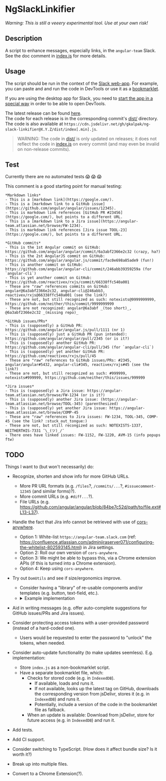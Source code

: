 # NgSlackLinkifier

_Warning:_
_This is still a veeery experimental tool._
_Use at your own risk!_


## Description

A script to enhance messages, especially links, in the `angular-team` Slack. See the doc comment in [index.js][index] for more details.


## Usage

The script should be run in the context of the [Slack web-app][slack]. For example, you can paste and and run the code in DevTools or use it as a [bookmarklet].

If you are using the desktop app for Slack, you need to [start the app in a special way][slack-app-dev] in order to be able to open DevTools.

The latest release can be found [here][releases].<br />
The code for each release is in the corresponding commit's [dist/][dist] directory.<br />
The code is also available at `https://cdn.jsdelivr.net/gh/gkalpak/ng-slack-linkifier@X.Y.Z/dist/index[.min].js`.

> WARNING:
> The code in [dist/][dist] is only updated on releases; it does not reflect the code in [index.js][index] on every
> commit (and may even be invalid on non-release commits).


## Test

Currently there are no automated tests :scream: :scream: :scream:

This comment is a good starting point for manual testing:

```
*Markdown links*
- This is a [markdown link](https://google.com/).
- This is a [markdown link to a GitHub issue](https://github.com/angular/angular/issues/12345).
- This is markdown link references [GitHub PR #23456](https://google.com/), but points to a different URL.
- This is a [markdown link to a Jira issue](https://angular-team.atlassian.net/browse/FW-1234).
- This is markdown link references [Jira issue TOOL-23](https://google.com/), but points to a different URL.

*GitHub commits*
- This is the 1st Angular commit on GitHub: https://github.com/angular/angular/commit/6a3abf2366e2c32 (crazy, ha?)
- This is the 2st AngularJS commit on GitHub: https://github.com/angular/angular.js/commit/fac0e698a85ade9 (fun!)
- This is another commit on GitHub: https://github.com/angular/angular-cli/commit/246abb39359259a (for `angular-cli`)
- This is yet another commit on GitHub: https://github.com/reactivex/rxjs/commit/66338ffc540a001
- These are "raw" references commits on GitHub: angular@6a3abf2366e2c32, angular-cli@246abb3, reactivex/rxjs@66338ffc540a001 (see the link?)
- These are not, but still recognized as such: notexists@9999999999, https://github.com/neither/this/commit/9999999999
- These are not recognized: angular@6a3abf _(too short)_, @6a3abf2366e2c32 _(missing repo)_

*GitHub issues/PRs*
- This is (supposedly) a GitHub PR: https://github.com/angular/angular.js/pull/1111 (nr 1)
- This is (supposedly) just a GitHub PR (pun intended): https://github.com/angular/angular/pull/2345 (or is it?)
- This is (supposedly) another GitHub PR: https://github.com/angular/angular-cli/pull/345 (for `angular-cli`)
- This is (supposedly) yet another GitHub PR: https://github.com/reactivex/rxjs/pull/45
- These are "raw" references to GitHub issues/PRs: #2345, angular/angular#5432, angular-cli#345, reactivex/rxjs#45 (see the link?)
- These are not, but still recognized as such: #999999, notexists#999999, https://github.com/neither/this/issues/999999

*Jira issues*
- This is (supposedly) a Jira issue: https://angular-team.atlassian.net/browse/FW-1234 (or is it?)
- This is (supposedly) another Jira issue: (https://angular-team.atlassian.net/browse/TOOL-345) (parenthesized)
- This is (supposedly) yet another Jira issue: https://angular-team.atlassian.net/browse/COMP-45
- These are "raw" references to Jira issues: FW-1234, TOOL-345, COMP-45 (see the link? :stuck_out_tongue:)
- These are not, but still recongized as such: NOTEXISTS-1337, NEITHERTHIS-7331 ¯\_(ツ)_/¯
- There ones have linked issues: FW-1152, FW-1220, AVM-15 (info popups ftw)
```


## TODO

Things I want to (but won't necessarily) do:

- Recognize, shorten and show info for more GitHub URLs.
  - More PR URL formats (e.g. `/files`?, `/commits/...`?, `#issuecomment-12345` (and similar forms)?).
  - More commit URLs (e.g. `#diff...`?).
  - File URLs (e.g. https://github.com/angular/angular/blob/84be7c52d/path/to/file.ext#L13-L37).

- Handle the fact that Jira info cannot be retrieved with use of [cors-anywhere](https://cors-anywhere.herokuapp.com/).
  - Option 1: White-list `https://angular-team.slack.com` (ref: https://confluence.atlassian.com/adminjiraserver071/configuring-the-whitelist-802593145.html) in Jira settings.
  - Option 2: Roll our own version of `cors-anywhere`.
  - Option 3: We might be able to bypass this, via a Chrome extension APIs (if this is turned into a Chrome extension).
  - Option 4: Keep using `cors-anywhere`.

- Try out `DomUtils` and see if size/ergonomics improve.
  - Consider having a "library" of re-usable components and/or templates (e.g. button, text-field, etc.).
  - <details><summary>Example implementation</summary>
      ```js
      const camelToKebabCase = str => str.
        replace(/[A-Z]/g, m => `-${m}`);
      const cssStyle = obj => Object.
        keys(obj).
        map(key => `${camelToKebabCase(key)}: ${obj[key]};`).
        join(' ');
      const domListeners = obj => Object.
        keys(obj).
        reduce((aggr, event) => ({
          ...aggr,
          [`on${event}`]: (typeof obj[event] !== 'string') ? obj[event] : new Function('event', obj[event]),
        }), {});
      const updateElement = (elem, classes, styles, listeners) =>
        Object.assign(elem, {
          className: classes && classes.join(' '),
          style: styles && cssStyle(styles),
          ...(listeners && domListeners(listeners)),
        });
      const createElement = (tagWithClasses, styles, listeners, children) => {
        const [tag, ...classes] = tagWithClasses.split('.');
        const elem = updateElement(document.createElement(tag || 'div'), classes, styles, listeners);
        children && children.forEach(child =>
          elem.appendChild((typeof child !== 'string') ? child : document.createTextNode(child)));
        return elem;
      };
      ```
    </details>
- Aid in writing messages (e.g. offer auto-complete suggestions for GitHub issues/PRs and Jira issues).
- Consider protecting access tokens with a user-provided password (instead of a hard-coded one).
  - Users would be requested to enter the password to "unlock" the tokens, when needed.
- Consider auto-update functionality (to make updates seemless). E.g. implementation:
  - Store `index.js` as a non-bookmarklet script.
  - Have a separate bookmarklet file, which:
    - Checks for stored code (e.g. in `IndexedDB`).
      - If available, loads and runs it.
      - If not available, looks up the latest tag on GitHub, downloads the corresponding version from jsDelivr, stores  it (e.g. in `IndexedDB`) and runs it.
      - Potentially, include a version of the code in the bookmarklet file as fallback.
    - When an update is available: Download from jsDelivr, store for future access (e.g. in `IndexedDB`) and run it.

- Add tests.
- Add CI support.
- Consider switching to TypeScript. (How does it affect bundle size? Is it worth it?)
- Break up into multiple files.

- Convert to a Chrome Extension(?).


[bookmarklet]: https://en.wikipedia.org/wiki/Bookmarklet
[dist]: ./dist
[index]: ./index.js
[releases]: https://github.com/gkalpak/ng-slack-linkifier/releases
[slack]: https://slack.com/
[slack-app-dev]: https://www.reddit.com/r/Slack/comments/955dro/how_do_i_open_the_chromium_developer_tools_in_the
